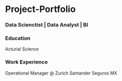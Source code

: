# Project-Portfolio

### Data Scienctist | Data Analyst | BI

### Education
Acturial Science

### Work Experience
Operational Manager @ Zurich Santander Seguros MX
